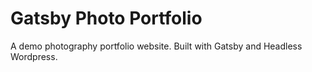 # Gatsby Photo Portfolio

A demo photography portfolio website. Built with Gatsby and Headless Wordpress.
